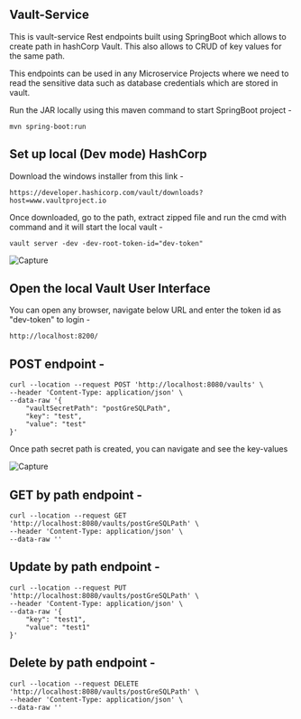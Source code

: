 ## Vault-Service

This is vault-service Rest endpoints built using SpringBoot which allows to create path in hashCorp Vault. This also allows to CRUD of key values for the same path.

This endpoints can be used in any Microservice Projects where we need to read the sensitive data such as database credentials which are stored in vault.

Run the JAR locally using this maven command to start SpringBoot project - 
```
mvn spring-boot:run
```

## Set up local (Dev mode) HashCorp 

Download the windows installer from this link - 

```
https://developer.hashicorp.com/vault/downloads?host=www.vaultproject.io
```

Once downloaded, go to the path, extract zipped file and run the cmd with command and it will start the local vault -

```
vault server -dev -dev-root-token-id="dev-token"
```
![Capture](https://user-images.githubusercontent.com/8009104/214834062-dfff2c42-f3de-42e3-9e92-2c07a29599bb.JPG)

## Open the local Vault User Interface 

You can open any browser, navigate below URL and enter the token id as "dev-token" to login -

```
http://localhost:8200/
```
## POST endpoint - 

```
curl --location --request POST 'http://localhost:8080/vaults' \
--header 'Content-Type: application/json' \
--data-raw '{
    "vaultSecretPath": "postGreSQLPath",
    "key": "test",
    "value": "test"
}'
```
Once path secret path is created, you can navigate and see the key-values 

![Capture](https://user-images.githubusercontent.com/8009104/214837169-6ed7948e-ea87-4f71-959a-cefdf2fd52ae.JPG)

## GET by path endpoint - 
```
curl --location --request GET 'http://localhost:8080/vaults/postGreSQLPath' \
--header 'Content-Type: application/json' \
--data-raw ''
```
## Update by path endpoint - 
```
curl --location --request PUT 'http://localhost:8080/vaults/postGreSQLPath' \
--header 'Content-Type: application/json' \
--data-raw '{
    "key": "test1",
    "value": "test1"
}'
```
## Delete by path endpoint - 
```
curl --location --request DELETE 'http://localhost:8080/vaults/postGreSQLPath' \
--header 'Content-Type: application/json' \
--data-raw ''
```


